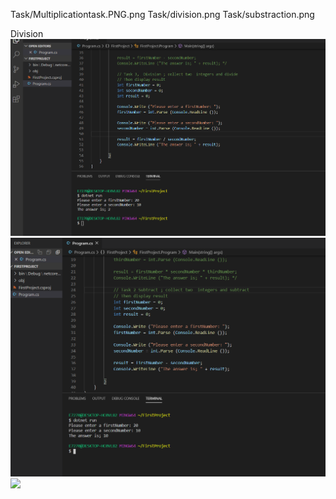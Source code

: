 Task/Multiplicationtask.PNG.png
Task/division.png
Task/substraction.png

Division 
![](division.png)
![](subtraction.png)
![](Multiplication%20task.PNG.png)
